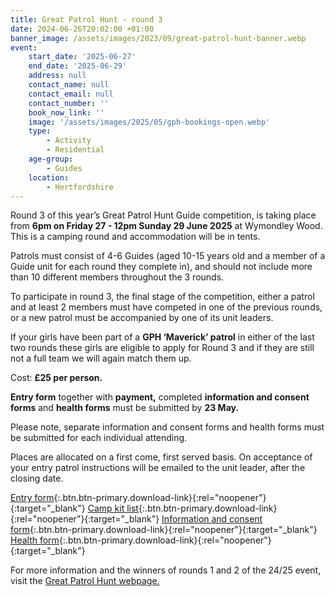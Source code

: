 ```yaml
---
title: Great Patrol Hunt - round 3
date: 2024-06-26T20:02:00 +01:00
banner_image: /assets/images/2023/09/great-patrol-hunt-banner.webp
event:
    start_date: '2025-06-27'
    end_date: '2025-06-29'
    address: null
    contact_name: null
    contact_email: null
    contact_number: ''
    book_now_link: ''
    image: '/assets/images/2025/05/gph-bookings-open.webp'
    type:
        - Activity
        - Residential
    age-group:
        - Guides
    location:
        - Hertfordshire
---
```

Round 3 of this year’s Great Patrol Hunt Guide competition, is taking place from **6pm on Friday 27 - 12pm Sunday 29 June 2025** at Wymondley Wood. This is a camping round and accommodation will be in tents.

Patrols must consist of 4-6 Guides (aged 10-15 years old and a member of a Guide unit for each round they complete in), and should not include more than 10 different members throughout the 3 rounds.

To participate in round 3, the final stage of the competition, either a patrol and at least 2 members must have competed in one of the previous rounds, or a new patrol must be accompanied by one of its unit leaders.

If your girls have been part of a **GPH ‘Maverick’ patrol** in either of the last two rounds these girls are eligible to apply for Round 3 and if they are still not a full team we will again match them up.

Cost: **£25 per person.**

**Entry form** together with **payment,** completed **information and consent forms** and **health forms** must be submitted by **23 May.**

Please note, separate information and consent forms and health forms must be submitted for each individual attending.

Places are allocated on a first come, first served basis. On acceptance of your entry patrol instructions will be emailed to the unit leader, after the closing date.

[Entry form](/assets/docs/2025/gph-r3-24-25-entry-form.docx){:.btn.btn-primary.download-link}{:rel="noopener"}{:target="_blank"} [Camp kit list](/assets/docs/2025/gph-r3-24-25-camp-kit-list.docx){:.btn.btn-primary.download-link}{:rel="noopener"}{:target="_blank"} [Information and consent form](/assets/docs/2025/gph-r3-24-25-information-and-consent-form.docx){:.btn.btn-primary.download-link}{:rel="noopener"}{:target="_blank"} [Health form](/assets/docs/2025/gph-r3-24-25-health-form.doc){:.btn.btn-primary.download-link}{:rel="noopener"}{:target="_blank"}

For more information and the winners of rounds 1 and 2 of the 24/25 event, visit the [Great Patrol Hunt webpage.](/great-patrol-hunt/)

